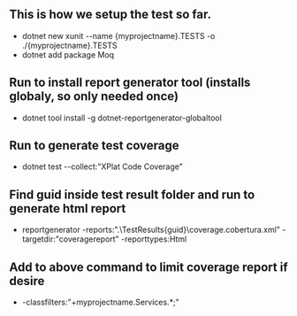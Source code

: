 ## This is how we setup the test so far.
- dotnet new xunit --name {myprojectname}.TESTS -o ./{myprojectname}.TESTS
- dotnet add package Moq

## Run to install report generator tool (installs globaly, so only needed once)
- dotnet tool install -g dotnet-reportgenerator-globaltool

## Run to generate test coverage
- dotnet test --collect:"XPlat Code Coverage"

## Find guid inside test result folder and run to generate html report
- reportgenerator -reports:".\TestResults\{guid}\coverage.cobertura.xml" -targetdir:"coveragereport" -reporttypes:Html 

## Add to above command to limit coverage report if desire
- -classfilters:"+myprojectname.Services.*;"
